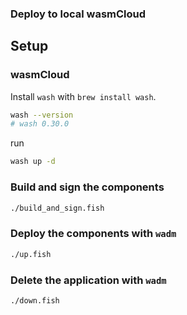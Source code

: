 ### Deploy to local wasmCloud

## Setup

### wasmCloud

Install `wash` with `brew install wash`.

```bash
wash --version
# wash 0.30.0
```

run

```bash
wash up -d
```

### Build and sign the components

```bash
./build_and_sign.fish
```

### Deploy the components with `wadm`

```bash
./up.fish
```

### Delete the application with `wadm`

```bash
./down.fish
```
